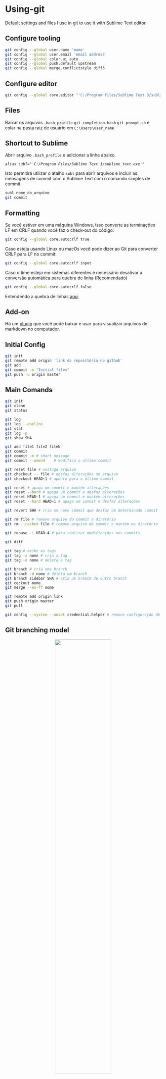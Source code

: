 # Using-git

Default settings and files I use in git to use it with Sublime Text editor.

## Configure tooling

```sh
git config --global user.name 'name'
git config --global user.email 'email address'
git config --global color.ui auto
git config --global push.default upstream
git config --global merge.conflictstyle diff3
```

## Configure editor

```sh
git config --global core.editor "'C:/Program Files/Sublime Text 3/sublime_text.exe' -n -w"
```
## Files

Baixar os arquivos `.bash_profile` `git-completion.bash` `git-prompt.sh` e colar na pasta raiz de usuário em `C:\Users\user_name`

## Shortcut to Sublime

Abrir arquivo `.bash_profile` e adicionar a linha abaixo. 

*`alias subl="'C:/Program Files/Sublime Text 3/sublime_text.exe'"`*

Isto permitirá utilizar o atalho `subl` para abrir arquivos e incluir as mensagens de commit com o Sublime Text com o comando simples de commit

```sh
subl nome_do_arquivo
git commit
```

## Formatting

Se você estiver em uma máquina Windows, isso converte as terminações LF em CRLF quando você faz o check-out do código:
```sh
git config --global core.autocrlf true
```
Caso esteja usando Linux ou macOs você pode dizer ao Git para converter CRLF para LF no commit:
```sh
git config --global core.autocrlf input
```
Caso o time esteja em sistemas diferentes é necessário desativar a conversão automática para quebra de linha (Recomendado)
```sh
git config --global core.autocrlf false
```
Entendendo a quebra de linhas [aqui](https://www.akitaonrails.com/2009/02/23/pequena-dica-de-git-para-windows#:~:text=O%20melhor%20jeito%20de%20usar,problema%20na%20configura%C3%A7%C3%A3o%20padr%C3%A3o%20dele.&text=Para%20quem%20n%C3%A3o%20sabe%20o,10%20(U%2B000A).)

## Add-on

Há um [plugin](https://packagecontrol.io/installation#st3) que você pode baixar e usar para visualizar arquivos de markdown no computador.

## Initial Config

```sh
git init
git remote add origin 'link do repositório no github'
git add .
git commit -m "Initial files"
git push -u origin master
```

## Main Comands

```sh
git init
git clone
git status

git log
git log --oneline
git stat
git log -p
git show SHA

git add file1 file2 fileN
git commit
git commit -m # short message
git commit --amend    # modifica o ultimo commit

git reset file # unstage arquivo
git checkout -- file # desfaz alterações no arquivo
git checkout HEAD~1 # aponta para o último commit

git reset # apaga um commit e mantém alterações
git reset --hard # apaga um commit e desfaz alterações
git reset HEAD~1 # apaga um commit e mantém alterações
git reset --hard HEAD~1 # apaga um commit e desfaz alterações

git revert SHA # cria um novo commit que desfaz um determinado commit

git rm file # remove arquivo do commit e diretório
git rm --cached file # remove arquivo do commit e mantém no diretório

git rebase -i HEAD~4 # para realizar modificações nos commits
 
git diff

git tag # exibe as tags
git tag -a nome # cria a tag 
git tag -d nome # deleta a tag

git branch # cria uma branch
git branch -d nome # deleta um branch
git branch sidebar SHA # cria um branch de outro branch
git ceckout nome
git merge --no-ff nome

git remote add origin link
git push origin master
git pull
```
```sh
git config --system --unset credential.helper # remove configuração de credenciais armazenadas
```

## Git branching model

<p align="center">
<img src="https://user-images.githubusercontent.com/9321996/88289855-41f21400-cccc-11ea-910a-7405624c3545.png" width="60%">
</p>

Author: Vincent Driessen
Original blog post: http://nvie.com/posts/a-successful-git-branching-model
License: Creative Commons BY-SA
